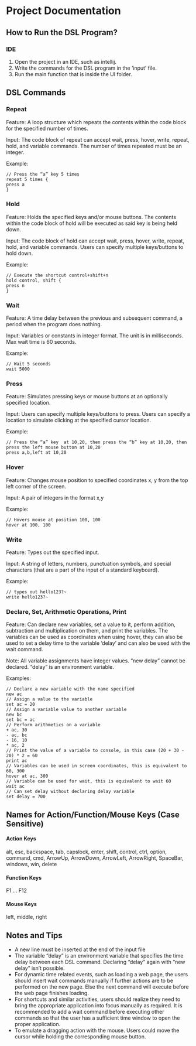 # Project Documentation
## How to Run the DSL Program? </br>
### IDE
1. Open the project in an IDE, such as intellij. </br>
2. Write the commands for the DSL program in the ‘input’ file. </br>
3. Run the main function that is inside the UI folder. </br>

## DSL Commands </br>


### Repeat </br>
Feature: A loop structure which repeats the contents within the code block for the specified number of times.

Input:
The code block of repeat can accept wait, press, hover, write, repeat, hold, and variable commands. 
The number of times repeated must be an integer.

Example:

    // Press the “a” key 5 times
    repeat 5 times {
    press a
    }


### Hold</br>
Feature:
Holds the specified keys and/or mouse buttons. The contents within the code block of hold will be executed as said key is being held down.

Input:
The code block of hold can accept wait, press, hover, write, repeat, hold, and variable commands.
Users can specify multiple keys/buttons to hold down.

Example:</br>

    // Execute the shortcut control+shift+n
    hold control, shift {
    press n
    }

### Wait</br>
Feature:
A time delay between the previous and subsequent command, a period when the program does nothing.

Input:
Variables or constants in integer format. The unit is in milliseconds. Max wait time is 60 seconds.

Example:</br>

    // Wait 5 seconds
    wait 5000

### Press</br>
Feature:
Simulates pressing keys or mouse buttons at an optionally specified location.

Input:
Users can specify multiple keys/buttons to press.
Users can specify a location to simulate clicking at the specified cursor location.

Example: </br>

    // Press the “a” key  at 10,20, then press the “b” key at 10,20, then press the left mouse button at 10,20
    press a,b,left at 10,20 

### Hover</br>
Feature:
Changes mouse position to specified coordinates x, y from the top left corner of the screen.

Input:
A pair of integers in the format x,y

Example: </br>

    // Hovers mouse at position 100, 100
    hover at 100, 100

### Write </br>
Feature:
Types out the specified input.

Input: A string of letters, numbers, punctuation symbols, and special characters (that are a part of the input of a standard keyboard).
    
Example: </br>
    
    // types out hello123?~
    write hello123?~
    

### Declare, Set, Arithmetic Operations, Print </br>
Feature:  Can declare new variables, set a value to it, perform addition, subtraction and multiplication on them, and print the variables. The variables can be used as coordinates when using hover, they can also be used to set a delay time to the variable ‘delay’ and can also be used with the wait command.

Note:
All variable assignments have integer values.
“new delay” cannot be declared. “delay” is an environment variable.

Examples: </br>

    // Declare a new variable with the name specified
    new ac
    // Assign a value to the variable
    set ac = 20
    // Assign a variable value to another variable
    new bc
    set bc = ac
    // Perform arithmetics on a variable
    + ac, 30
    - ac, bc
    - 16, 10
    * ac, 2
    // Print the value of a variable to console, in this case (20 + 30 - 20) * 2 = 60
    print ac
    // Variables can be used in screen coordinates, this is equivalent to 60, 300
    hover at ac, 300
    // Variable can be used for wait, this is equivalent to wait 60
    wait ac
    // Can set delay without declaring delay variable
    set delay = 700

## Names for Action/Function/Mouse Keys (Case Sensitive) </br>
#### Action Keys</br>
alt, esc, backspace, tab, capslock, enter, shift, control, ctrl, option, command, cmd, ArrowUp, ArrowDown, ArrowLeft, ArrowRight, SpaceBar, windows, win, delete</br>
#### Function Keys</br>
F1 … F12</br>
#### Mouse Keys</br>
left, middle, right</br>

## Notes and Tips </br>
- A new line must be inserted at the end of the input file
- The variable “delay” is an environment variable that specifies the time delay between each DSL command. Declaring “delay” again with “new delay” isn’t possible.
- For dynamic time related events, such as loading a web page, the users should insert wait commands manually if further actions are to be performed on the new page. Else the next command will execute before the web page finishes loading.
- For shortcuts and similar activities, users should realize they need to bring the appropriate application into focus manually as required. It is recommended to add a wait command before executing other commands so that the user has a sufficient time window to open the proper application.
- To emulate a dragging action with the mouse. Users could move the cursor while holding the corresponding mouse button.
